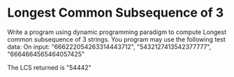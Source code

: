 # Longest Common Subsequence of 3  

Write a program using dynamic programming paradigm to compute Longest common subsequence of 3 strings. You program may use the following test data:
On  input: "666222054263314443712", "5432127413542377777", "6664664565464057425"

The LCS returned is "54442"

